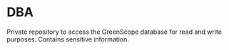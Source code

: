 # DBA
Private repository to access the GreenScope database for read and write purposes. Contains sensitive information.
